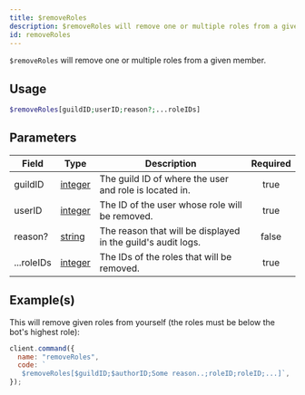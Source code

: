 ```yaml
---
title: $removeRoles
description: $removeRoles will remove one or multiple roles from a given member.
id: removeRoles
---
```


`$removeRoles` will remove one or multiple roles from a given member.

## Usage

```php
$removeRoles[guildID;userID;reason?;...roleIDs]
```

## Parameters

| Field      | Type                                                                                                | Description                                                  | Required |
| ---------- | --------------------------------------------------------------------------------------------------- | ------------------------------------------------------------ | :------: |
| guildID    | [integer](https://developer.mozilla.org/en-US/docs/Web/JavaScript/Reference/Global_Objects/Integer) | The guild ID of where the user and role is located in.       |   true   |
| userID     | [integer](https://developer.mozilla.org/en-US/docs/Web/JavaScript/Reference/Global_Objects/Integer) | The ID of the user whose role will be removed.               |   true   |
| reason?    | [string](https://developer.mozilla.org/en-US/docs/Web/JavaScript/Reference/Global_Objects/String)   | The reason that will be displayed in the guild's audit logs. |  false   |
| ...roleIDs | [integer](https://developer.mozilla.org/en-US/docs/Web/JavaScript/Reference/Global_Objects/Integer) | The IDs of the roles that will be removed.                   |   true   |

## Example(s)

This will remove given roles from yourself (the roles must be below the bot's highest role):

```javascript
client.command({
  name: "removeRoles",
  code: `
   $removeRoles[$guildID;$authorID;Some reason..;roleID;roleID;...]`,
});
```
